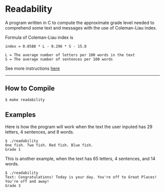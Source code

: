 # Readability
A program written in C to compute the approximate grade level needed to comprehend some text and messages with the use of Coleman-Liau index.

Formula of Coleman-Liau index is

    index = 0.0588 * L - 0.296 * S - 15.8

    L = The average number of letters per 100 words in the text
    S = The average number of sentences per 100 words

See more instructions [here](https://cs50.harvard.edu/x/2020/psets/2/readability) 

---

## How to Compile
    $ make readability

## Examples

Here is how the program will work when the text the user inputed has 29 letters, 4 sentences, and 8 words.

    $ ./readability
    One fish. Two fish. Red fish. Blue fish.
    Grade 1

This is another example, when the text has 65 letters, 4 sentences, and 14 words.

    $ ./readability
    Text: Congratulations! Today is your day. You're off to Great Places! You're off and away!
    Grade 3